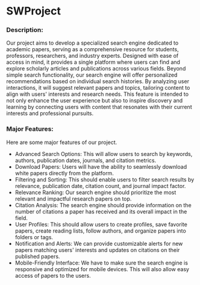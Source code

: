 # SWProject

### Description:
Our project aims to develop a specialized search engine dedicated to academic papers, serving as a comprehensive resource for students, professors, researchers, and industry experts. Designed with ease of access in mind, it provides a single platform where users can find and explore scholarly articles and publications across various fields. Beyond simple search functionality, our search engine will offer personalized recommendations based on individual search histories. By analyzing user interactions, it will suggest relevant papers and topics, tailoring content to align with users' interests and research needs. This feature is intended to not only enhance the user experience but also to inspire discovery and learning by connecting users with content that resonates with their current interests and professional pursuits.

### Major Features:

Here are some major features of our project.
* Advanced Search Options: This will allow users to search by keywords, authors, publication dates, journals, and citation metrics.
* Download Papers:  Users will have the ability to seamlessly download white papers directly from the platform.
* Filtering and Sorting: This should enable users to filter search results by relevance, publication date, citation count, and journal impact factor.
* Relevance Ranking: Our search engine should prioritize the most relevant and impactful research papers on top.
* Citation Analysis: The search engine should provide information on the number of citations a paper has received and its overall impact in the field.
* User Profiles: This should allow users to create profiles, save favorite papers, create reading lists, follow authors, and organize papers into folders or tags.
* Notification and Alerts: We can provide customizable alerts for new papers matching users' interests and updates on citations on their published papers.
* Mobile-Friendly Interface: We have to make sure the search engine is responsive and optimized for mobile devices. This will also allow easy access of papers to the users.
